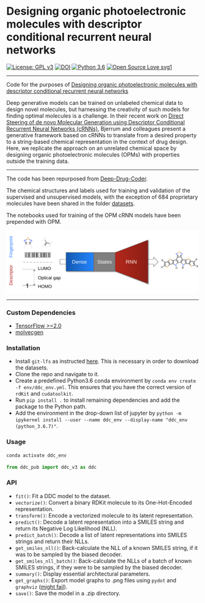 # Designing organic photoelectronic molecules with descriptor conditional recurrent neural networks
[![License: GPL v3](https://img.shields.io/badge/License-MIT-blue.svg)](https://opensource.org/licenses/MIT) [![DOI](https://zenodo.org/badge/DOI/10.5281/zenodo.4073289.svg)](https://doi.org/10.5281/zenodo.4073289) [![Python 3.6](https://img.shields.io/badge/python-3.6-yellow.svg)](https://www.python.org/downloads/release/python-367/) [![Open Source Love svg1](https://badges.frapsoft.com/os/v1/open-source.svg?v=103)](https://github.com/ellerbrock/open-source-badges/) 

___

Code for the purposes of [Designing organic photoelectronic molecules with descriptor conditional recurrent neural networks](https://github.com/learningmatter-mit/Deep-Drug-Coder)

Deep generative models can be trained on unlabeled chemical data to design novel molecules, but harnessing the creativity of such models for finding optimal molecules is a challenge. In their recent work on [Direct Steering of de novo Molecular Generation using Descriptor Conditional Recurrent Neural Networks (cRNNs)](https://www.nature.com/articles/s42256-020-0174-5), Bjerrum and colleagues present a generative framework based on cRNNs to translate from a desired property to a string-based chemical representation in the context of drug design. Here, we replicate the approach on an unrelated chemical space by designing organic photoelectronic molecules (OPMs) with properties outside the training data.

___

The code has been repurposed from [Deep-Drug-Coder](https://github.com/pcko1/Deep-Drug-Coder/tree/nightly).

The chemical structures and labels used for training and validation of the supervised and unsupervised models, with the exception of 684 proprietary molecules have been shared in the folder [datasets](https://github.com/learningmatter-mit/Deep-Drug-Coder/tree/nightly/datasets/OPD_Data).

The notebooks used for training of the OPM cRNN models have been prepended with OPM.

<p align="center">
  <img src="figures/opm_model.svg">
</p>

___

### Custom Dependencies
- [TensorFlow >=2.0](https://www.tensorflow.org/)
- [molvecgen](https://github.com/EBjerrum/molvecgen)

### Installation
- Install `git-lfs` as instructed [here](https://github.com/git-lfs/git-lfs/wiki/Installation). This is necessary in order to download the datasets.
- Clone the repo and navigate to it.
- Create a predefined Python3.6 conda environment by `conda env create -f env/ddc_env.yml`. This ensures that you have the correct version of `rdKit` and `cudatoolkit`.
- Run `pip install .` to install remaining dependencies and add the package to the Python path.
- Add the environment in the drop-down list of jupyter by `python -m ipykernel install --user --name ddc_env --display-name "ddc_env (python_3.6.7)"`.

### Usage
``` bash
conda activate ddc_env
```

```python
from ddc_pub import ddc_v3 as ddc
```

### API
- `fit()`: Fit a DDC model to the dataset.
- `vectorize()`: Convert a binary RDKit molecule to its One-Hot-Encoded representation.
- `transform()`: Encode a vectorized molecule to its latent representation.
- `predict()`: Decode a latent representation into a SMILES string and return its Negative Log Likelihood (NLL).
- `predict_batch()`: Decode a list of latent representations into SMILES strings and return their NLLs.
- `get_smiles_nll()`: Back-calculate the NLL of a known SMILES string, if it was to be sampled by the biased decoder.
- `get_smiles_nll_batch()`: Back-calculate the NLLs of a batch of known SMILES strings, if they were to be sampled by the biased decoder.
- `summary()`: Display essential architectural parameters.
- `get_graphs()`: Export model graphs to .png files using `pydot` and `graphviz` ([might fail](https://github.com/AppliedDataSciencePartners/DeepReinforcementLearning/issues/3)).
- `save()`: Save the model in a .zip directory.

